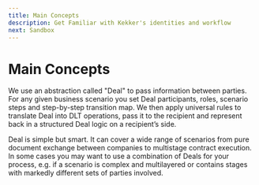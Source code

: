 ```yaml
---
title: Main Concepts
description: Get Familiar with Kekker's identities and workflow
next: Sandbox
---
```


# Main Concepts

We use an abstraction called "Deal" to pass information between parties. For any given business scenario you set Deal participants, roles, scenario steps and step-by-step transition map. We then apply universal rules to translate Deal into DLT operations, pass it to the recipient and represent back in a structured Deal logic on a recipient’s side.

Deal is simple but smart. It can cover a wide range of scenarios from pure document exchange between companies to multistage contract execution. In some cases you may want to use a combination of Deals for your process, e.g. if a scenario is complex and multilayered or contains stages with markedly different sets of parties involved.

